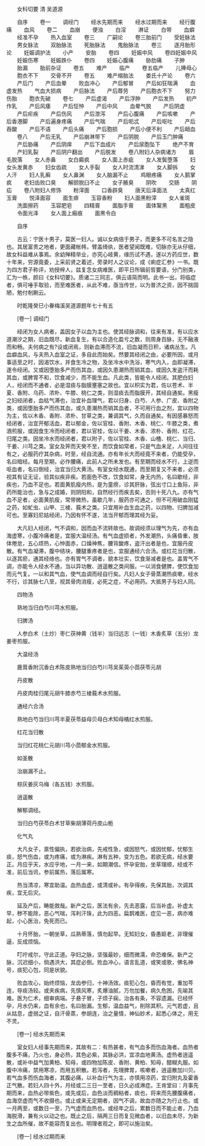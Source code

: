 <!-- { "loadSidebar": true } -->


　　女科切要 清 吴道源

　　自序
　　卷一
　　调经门
　　经水先期而来
　　经水过期而来
　　经行腹痛
　　血风
　　卷二
　　血崩
　　便浊
　　白淫
　　淋证
　　白带
　　血癖
　　经准不孕
　　热入血室
　　卷三
　　广嗣论
　　卷三胎前门
　　受妊脉法
　　男女脉法
　　双胎脉法
　　死胎脉法
　　鬼胎脉法
　　卷三
　　逐月胎形论
　　妊娠调护法
　　小产
　　安胎
　　卷四
　　妊娠中风
　　卷四妊娠中风
　　妊娠伤寒
　　妊娠跌仆
　　卷四
　　妊娠心腹痛
　　胁肋痛
　　子肿
　　胎漏
　　胎前杂证
　　卷五
　　难产
　　临产
　　卷五临产
　　儿捧母心
　　胞衣不下
　　交骨不开
　　卷五
　　难产缩胎法
　　娄氏十产论
　　卷六
　　产后门
　　产后血晕
　　败血冲心
　　产后郁冒
　　产后如狂喘满
　　血虚发热
　　气血大损病
　　产后脉法
　　产后蓐劳
　　产后胞衣不下
　　努力伤胎
　　胞衣先破
　　卷七
　　产后虚渴
　　产后浮肿
　　产后发热
　　初产作乳
　　产后风痿
　　产后怔忡
　　产后中风
　　血晕气脱
　　产后阴虚
　　产后疟疾
　　产后伤风
　　产后泄泻
　　产后心腹痛
　　产后咳嗽
　　产后香港脚
　　产后遍身疼痛
　　产后气喘
　　产后呃忒
　　产后呕吐
　　产后吞酸
　　产后不语
　　产后头痛
　　产后胞损
　　产后小便不利
　　产后衄血
　　卷八
　　产后无乳
　　产后崩淋带下
　　产后阴脱
　　产后玉门肿痛
　　产后胁痛
　　产后阴痒
　　产后下血成片
　　产后尿胞坠下
　　绝产不育
　　产妇乳裂
　　产后阴户翻出
　　产后脱发
　　卷八附妇人杂病诸方
　　眉毛脱落
　　女人赤鼻
　　女白癜疯
　　女人面上赤疵
　　女人发鬓堕落
　　妇女头发黄赤
　　妇女齿疏
　　女人手裂
　　女人时流清涕
　　女人脚拆
　　女人汗
　　妇人乳癣
　　女人鼻渊
　　女人脑漏不止
　　鸡眼疼痛
　　女人鹅掌疯
　　老妇齿败口臭
　　解颐脱臼不止
　　女子腋臭
　　阴吹
　　交肠
　　阴疝
　　卷八附妇人修饰
　　粉滓面
　　口香辟臭
　　唐天后泽面法
　　太真红玉膏
　　悦泽面容
　　面生痱
　　玉容香粉
　　妇人面黑粉滓
　　女人雀斑
　　洗面擦药
　　玉容肥皂
　　四精膏
　　面脂手膏
　　面体黧黑
　　面粗皮
　　令面光泽
　　女人面上瘢痕
　　面黑令白

　　自序 

　　古云：宁医十男子，莫医一妇人。诚以女病倍于男子，而更多不可名言之隐也。其居富贵之地者，更面藏帐帏，臂盖绮纨，医者望闻既难，切脉亦无从仔细，故女科益难从事焉。余幼殚精举业，亦究心岐黄，缘历试不遇，遂以方药应世，数十年来，穷源竟委，上采前贤之着述，旁录时人之议论，成《痢症汇参》一书。既为四方君子称评，劝授梓人，兹复念女病难医，即平日所辑前哲要语，分门别类，汇为一帙，颜曰《女科切要》。质诸二三同志，俱云语简而明。此书一出，将临症者，俱可唾手取验，而至难医者，从此不难，亟当传世，以为普济之资，因不揣固陋，勉付剞劂云。

　　时乾隆癸巳小眷梅溪吴道源题年七十有五

　　[卷一] 调经门 

　　经闭为女人病者，盖因女子以血为主也。使其经脉调和，往来有准，有以应水道潮汐之期，旧血既尽，新血复生，有以合造化盈亏之数，则周身百脉，无不融液而和畅。夫何病之有?设或闭焉，则新血滞而不流，旧血凝而日积，诸病丛生。凡血癖血风，与夫热入血室之证，多自此而始矣。然要其经闭之由，必要所因，或月事适至之时，因渴饮水，并食生冷之物，及坐冷水中洗浴，寒气内入，血即凝滞，遂令经闭。又或因堕胎多产而伤其血，或因久患潮热而销其血，或因久发盗汗而耗其血，或脾胃不和，饮食减少，而不能生血。凡此类，皆能令人经闭。其肥白妇人，经闭而不通者，必是湿痰与脂膜壅塞之故也。宜以枳实为君，佐以苍术、半夏、香附、乌药、浓朴、牛膝、桃仁之类，则湿痰去而脂膜开，其经自通矣。黑瘦之妇经闭者，血枯气滞也，治宜补血理气，君以归身、白芍、人参、广皮、香附之类，或因堕胎多产而伤其血，或久患潮热而销其血者，不可用行血之剂，宜以四物为主，佐以木香、香附、浓朴、甘草之类，兼调其气，久而自通矣。有因感暴怒而经闭者，治宜开郁活血，君以郁金，佐以官桂、香附、木香、桃仁、牛膝之类，煮酒煎服，或因食生冷而经闭者，君以官桂，佐以干姜、木香、浓朴、香附、红花、归尾之类。因坐冷水而经闭者，君以附子，佐以官桂、木香、山楂、桃仁、当归、干姜、川芎之类。室女及笄而天癸不至，而饮食如常者，只是气血未足，人间往往有之，必服药疗其杂病，时至，经自流通。亦有年长大而经竟不来者，仍能受孕，名曰暗经。每月至期，必作腰痛，此前人之所未发也。有至期而经水不行，上逆而呕血者，名曰倒经，治宜当归大黄汤。有室女经水既通，而至期复又不来者，必须视其有证无证，验其似疾非疾。若面色不改，饮食如常，身无内热，名曰歇经，非疾也，乃血不足也。若面黄肌瘦内热，是为童痨，诊其肝脉，弦出寸口上鱼际，非药所能治也，急与之成婚，则阴阳和，自然经行而疾去矣，否则十死八九。亦有气血不足者，必面黄肌瘦，常带微热，虽歇几年，服药亦可通之，但不可用破血刚猛之药，如虻虫、山甲、三棱、莪术之类。只宜用补血生血之药，以四物、归脾加减可也。至寡妇尼姑经闭，乃因有怀不遂，法当开郁而理其经为妥。

　　大凡妇人经闭，气不调和，因而血不流转故也。故调经须以理气为先，亦有血海虚寒，小腹冷痛者是，宜服大温经汤。有气血虚损者，外发潮热，头痛昏重，肢体倦怠，五心烦热，心忡面赤，口燥神焦，腰背酸疼，盗汗出者是也，宜服丹皮散。有气血凝滞，腹中结块，腰腿重疼者是也，宜服通经六合汤。或红花当归散，以逐其瘀，通其经络也。亦有胃气不调者，貌本壮实，饮食渐减者是也。盖胃气不调，亦能令人经水不通，当以异功散、逍遥散之类间服。一以消食健脾，使饮食加而元气复。一以和其气血，使气血调而经自行矣。凡妇人女子骨蒸潮热痰嗽，经水不行，诊其脉七八至，视其骨肉消瘦，必死之症，不必用药。大抵男子与妇人同。

　　四物汤

　　熟地当归白芍川芎水煎服。

　　归脾汤

　　人参白术（土炒）枣仁茯神黄（钱半）当归远志（一钱）木香炙草（五分）龙姜枣煎服。

　　大温经汤

　　鹿茸香附沉香白术陈皮熟地当归白芍川芎吴茱萸小茴茯苓元胡

　　丹皮散

　　丹皮肉桂归尾元胡牛膝赤芍三棱莪术水煎服。

　　通经六合汤

　　熟地白芍当归川芎半夏茯苓益母贝母白术知母橘红水煎服。

　　红花当归散

　　当归红花桃仁元胡川芎小茴郁金水煎服。

　　如圣散

　　治崩漏不止。

　　棕灰姜灰乌梅（各五钱）水煎服。

　　逍遥散

　　解郁调经。

　　当归白芍茯苓白术甘草柴胡薄荷丹皮山栀

　　化气丸

　　大凡女子，禀性偏执，若欲治病，先戒性急，或因怒气，或因忧郁，忧郁生痰，怒气伤血，或为疼痛，或为淋疾。淋有五种，变为五色。若欲无病，经水要正。月应乎天，水应乎地，一月一来，如期潮信。怀孕安胎，坐草理顺，经或不准，前后当讯，参前属热，落后属寒。

　　热当清凉，寒宜助温。血热血虚，或清或补。有孕得疾，先保其胎，次调其疾，宜无后灾。

　　延及产后，畴能救哉。新产之后，医法有余，先去恶露，后当补虚。补虚太早，秽不能除，恶心气喘，泻利汗珠，此为四恶。扁鹊难医，症见一恶，病亦难起，小心医治，免死而已。

　　十月怀胎，一朝坐草，瓜熟蒂落，慎勿起早。无知妇女，昏愚妪老，非理催逼，反成烦恼。

　　叮咛戒尔，守此正道。孕妇之脉，坚强最妙，细而微濡，命恐难保。新产之脉，沉迟细小，倘遇洪大，其症必倒。败血冲心，语言乱道，或笑或歌，佛名神号，痰犯心包，同是状貌。

　　败血攻心，始终烦恼，龙齿参归，十神汤效。痰犯心包，昏而有觉，重加芩连，导痰汤较。或夹疾病，先慎风寒，炙爆油腻，万勿加餐，病久危困，先喻其难。医为仁术，细审病端。子悬子冒，子烦子痫，治各有条，不容遗漏。已经怀孕，月水仍来，血有余也，名曰胎漏。生郁，温血益气，削除其积。元气若虚，且从姑息，虚弱之证，自汗骨蒸，参胡连，治之量情，神仙妙术，起悉心体之，用无不灵。

　　[卷一] 经水先期而来 

　　室女妇人经事先期而来，其故有二：有热甚者，有气血多而伤血海者。血热者腹多不痛，乃火也，身必热，其色必紫，其脉必洪，宜凉血地黄汤。虚热者逍遥散，或补中益气加黄柏、知母，或四物加陈皮、香附、黄柏、知母，醋糊丸服。如腹中冷痛，禁用寒凉，而用五积散。若泻者，先理脾胃，咳嗽者，逍遥散加川贝。若气血多而伤血海者，其腹必痛，以补血行气为主，亦慎用凉药，宜归附丸及霍香正气散。若妇人四十外，月经或二三日一至者，日久必成淋症。王肯堂曰：月事先期而来，血热必带紫色，或先或后，血色淡而稠粘者，痰也，将来而先腰腹痛者，血海空虚而气不收摄也。或止或来无定期者，因气不调，故血亦随之为行止也。或一月两至，或数日一至，乃气虚而血热也。或经年之后，累数日而不能止者，乃血海脱滑，兼有火以动之也。既止之后，隔两三日而复见微血者，以旧血未尽，为新生之血所催，故不能容而复出也。明理者观之，即可以施治矣。

　　[卷一] 经水过期而来 

